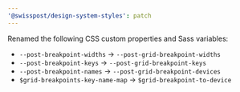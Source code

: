 ```yaml
---
'@swisspost/design-system-styles': patch
---
```


Renamed the following CSS custom properties and Sass variables:
- `--post-breakpoint-widths` → `--post-grid-breakpoint-widths`
- `--post-breakpoint-keys` → `--post-grid-breakpoint-keys`
- `--post-breakpoint-names` → `--post-grid-breakpoint-devices`
- `$grid-breakpoints-key-name-map` → `$grid-breakpoint-to-device`

